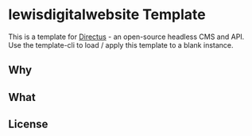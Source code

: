 # lewisdigitalwebsite Template

This is a template for [Directus](https://directus.io/) - an open-source headless CMS and API. Use the template-cli to load / apply this template to a blank instance.

## Why

## What

## License

